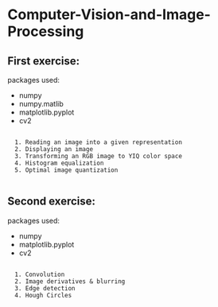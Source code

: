 # Computer-Vision-and-Image-Processing

## First exercise:
packages used:  
* numpy  
* numpy.matlib  
* matplotlib.pyplot  
* cv2  

~~~~~~~~~~~~~~~~~~~~~~~~~~~~~~~~~~~~~~~~~~~~~~~~~~~~~~

  1. Reading an image into a given representation
  2. Displaying an image
  3. Transforming an RGB image to YIQ color space
  4. Histogram equalization
  5. Optimal image quantization
  
~~~~~~~~~~~~~~~~~~~~~~~~~~~~~~~~~~~~~~~~~~~~~~~~~~~~~~

## Second exercise:
packages used:  
* numpy   
* matplotlib.pyplot  
* cv2  
~~~~~~~~~~~~~~~~~~~~~~~~~~~~~~~~~~~~~~~~~~~~~~~~~~~~~~

  1. Convolution
  2. Image derivatives & blurring
  3. Edge detection
  4. Hough Circles
  
~~~~~~~~~~~~~~~~~~~~~~~~~~~~~~~~~~~~~~~~~~~~~~~~~~~~~~
